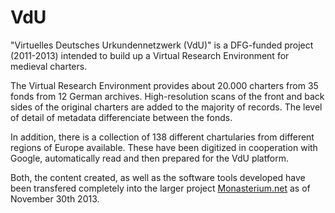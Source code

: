 # VdU

"Virtuelles Deutsches Urkundennetzwerk (VdU)" is a DFG-funded project (2011-2013) intended to build up a Virtual Research Environment for medieval charters.

The Virtual Research Environment provides about 20.000 charters from 35 fonds from 12 German archives. High-resolution scans of the front and back sides of the original charters are added to the majority of records. The level of detail of metadata differenciate between the fonds.

In addition, there is a collection of 138 different chartularies from different regions of Europe available. These have been digitized in cooperation with Google, automatically read and then prepared for the VdU platform.

Both, the content created, as well as the software tools developed have been transfered completely into the larger project [Monasterium.net](http://www.monasterium.net/) as of November 30th 2013.
